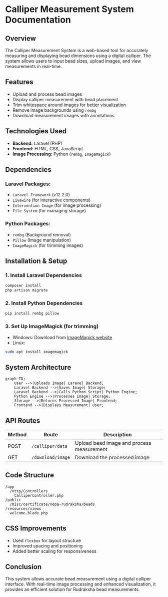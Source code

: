 # Calliper Measurement System Documentation

## Overview
The Calliper Measurement System is a web-based tool for accurately measuring and displaying bead dimensions using a digital calliper. The system allows users to input bead sizes, upload images, and view measurements in real-time.

## Features
- Upload and process bead images
- Display calliper measurement with bead placement
- Trim whitespace around images for better visualization
- Remove image backgrounds using `rembg`
- Download measurement images with annotations

## Technologies Used
- **Backend:** Laravel (PHP)
- **Frontend:** HTML, CSS, JavaScript
- **Image Processing:** Python (`rembg`, `ImageMagick`)

## Dependencies
### Laravel Packages:
- `Laravel Framework` (v12.2.0)
- `Livewire` (for interactive components)
- `Intervention Image` (for image processing)
- `File System` (for managing storage)

### Python Packages:
- `rembg` (Background removal)
- `Pillow` (Image manipulation)
- `ImageMagick` (for trimming images)

## Installation & Setup
### 1. Install Laravel Dependencies
```sh
composer install
php artisan migrate
```

### 2. Install Python Dependencies
```sh
pip install rembg pillow
```

### 3. Set Up ImageMagick (for trimming)
- Windows: Download from [ImageMagick website](https://imagemagick.org)
- Linux:
```sh
sudo apt install imagemagick
```

## System Architecture
```mermaid
graph TD;
    User -->|Uploads Image| Laravel Backend;
    Laravel Backend -->|Saves Image| Storage;
    Laravel Backend -->|Calls Python Script| Python Engine;
    Python Engine -->|Processes Image| Storage;
    Storage -->|Returns Processed Image| Frontend;
    Frontend -->|Displays Measurement| User;
```

## API Routes
| Method | Route | Description |
|--------|-------|-------------|
| POST | `/calliper/data` | Upload bead image and process measurement |
| GET | `/download/image` | Download the processed image |

## Code Structure
```
/app
  /Http/Controllers
    CalliperController.php
/public
  /misc/certificate/nepa-rudraksha/beads
/resources/views
  welcome.blade.php
```

## CSS Improvements
- Used `flexbox` for layout structure
- Improved spacing and positioning
- Added better scaling for responsiveness

## Conclusion
This system allows accurate bead measurement using a digital calliper interface. With real-time image processing and enhanced visualization, it provides an efficient solution for Rudraksha bead measurements.
